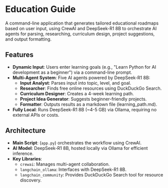 # Education Guide

A command-line application that generates tailored educational roadmaps based on user input, using CrewAI and DeepSeek-R1 8B to orchestrate AI agents for parsing, researching, curriculum design, project suggestions, and output formatting.

## Features

- **Dynamic Input**: Users enter learning goals (e.g., "Learn Python for AI development as a beginner") via a command-line prompt.
- **Multi-Agent System**: Five AI agents powered by DeepSeek-R1 8B:
   - **Input Analyst**: Parses input into topic, level, and goal.
   - **Researcher**: Finds free online resources using DuckDuckGo Search.
   - **Curriculum Designer**: Creates a 4-week learning path.
   - **Project Idea Generator**: Suggests beginner-friendly projects.
   - **Formatter**: Outputs results as a markdown file (learning_path.md).
- **Fully Local**: Runs DeepSeek-R1 8B (~4-5 GB) via Ollama, requiring no external APIs or costs.

## Architecture

- **Main Script**: (`app.py`) orchestrates the workflow using CrewAI.
- **AI Model**: DeepSeek-R1 8B, hosted locally via Ollama for efficient inference.
- **Key Libraries**:
  - `crewai`: Manages multi-agent collaboration.
  - `langchain_ollama`: Interfaces with DeepSeek-R1 8B.
  - `langchain_community`:  Provides DuckDuckGo Search tool for resource discovery.
 



